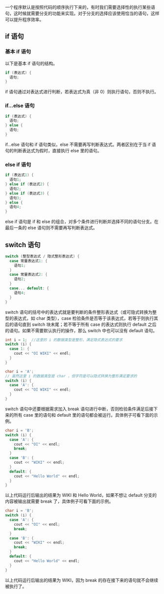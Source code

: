 一个程序默认是按照代码的顺序执行下来的，有时我们需要选择性的执行某些语句，这时候就需要分支的功能来实现。对于分支的选择应该使用恰当的语句，这样可以提升程序效率。

## if 语句

### 基本 if 语句

以下是基本 if 语句的结构。

```cpp
if (表达式) {
  语句;
}
```

if 语句通过对表达式进行判断，若表达式为真（非 0）则执行语句，否则不执行。

### if...else 语句

```cpp
if (表达式) {
  语句;
} else {
  语句;
}
```

if...else 语句和 if 语句类似，else 不需要再写判断表达式。两者区别在于当 if 语句的判断表达式为假时，直接执行 else 里的语句。

### else if 语句

```cpp
if (表达式1) {
  语句1;
} else if (表达式2) {
  语句2;
} else if (表达式3) {
  语句3;
} else {
  语句4;
}
```

else if 语句是 if 和 else 的组合，对多个条件进行判断并选择不同的语句分支。在最后一条的 else 语句则不需要再写判断表达式。

## switch 语句

```cpp
switch (整型表达式 / 隐式整形表达式) {
  case 常量表达式1: {
    语句1;
  }
  case 常量表达式2: {
    语句2;
  }
  case... default: {
    语句4;
  }
}
```

switch 语句的括号中的表达式就是要判断的条件整形表达式（或可隐式转换为整型的表达式，如 char 类型），case 检验条件是否等于该表达式，若等于则执行其后的语句直到 switch 块末尾；若不等于所有 case 的表达式则执行 default 之后的语句。如果不需要默认执行的操作，那么 switch 中也可以没有 default 语句。

```cpp
int i = 1;  //这里的 i 的数据类型是整形，满足隐式表达式的要求
switch (i) {
  case 1: {
    cout << "OI WIKI" << endl;
  }
}
```

```cpp
char i = 'A'; 
// 虽然这里 i 的数据类型是 char ，但字符是可以隐式转换为整形满足要求的
switch (i) {
  case 'A': {
    cout << "OI WIKI" << endl;
  }
}
```

switch 语句中还要根据需求加入 break 语句进行中断，否则检验条件满足后接下来的所有 case 里的语句和 default 里的语句都会被运行。具体例子可看下面的示例。

```cpp
char i = 'B';
switch (i) {
  case 'A': {
    cout << "OI" << endl;
    break;
  }
  case 'B': {
    cout << "WIKI" << endl;
  }
  default: { 
    cout << "Hello World" << endl;
  }
}
```

以上代码运行后输出的结果为 WIKI 和 Hello World，如果不想让 default 分支的内容被输出就需要 break 了，具体例子可看下面的示例。

```cpp
char i = 'B';
switch (i) {
  case 'A': {
    cout << "OI" << endl;
    break;
  }
  case 'B': {
    cout << "WIKI" << endl;
    break;
  }
  default: {
    cout << "Hello World" << endl; 
  }
}
```

以上代码运行后输出的结果为 WIKI，因为 break 的存在接下来的语句就不会继续被执行了。
